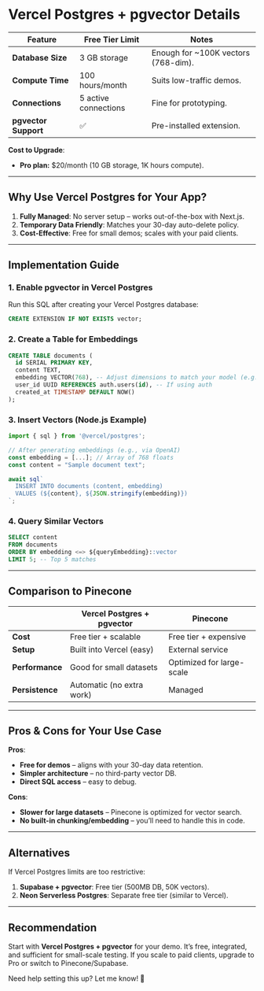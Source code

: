 # Vercel Postgres + pgvector Details

| Feature              | Free Tier Limit      | Notes                               |
| -------------------- | -------------------- | ----------------------------------- |
| **Database Size**    | 3 GB storage         | Enough for ~100K vectors (768-dim). |
| **Compute Time**     | 100 hours/month      | Suits low-traffic demos.            |
| **Connections**      | 5 active connections | Fine for prototyping.               |
| **pgvector Support** | ✅                   | Pre-installed extension.            |

**Cost to Upgrade**:

- **Pro plan:** $20/month (10 GB storage, 1K hours compute).

---

## Why Use Vercel Postgres for Your App?

1. **Fully Managed**: No server setup – works out-of-the-box with Next.js.
2. **Temporary Data Friendly**: Matches your 30-day auto-delete policy.
3. **Cost-Effective**: Free for small demos; scales with your paid clients.

---

## Implementation Guide

### 1. Enable pgvector in Vercel Postgres

Run this SQL after creating your Vercel Postgres database:

```sql
CREATE EXTENSION IF NOT EXISTS vector;
```

### 2. Create a Table for Embeddings

```sql
CREATE TABLE documents (
  id SERIAL PRIMARY KEY,
  content TEXT,
  embedding VECTOR(768), -- Adjust dimensions to match your model (e.g., OpenAI uses 1536)
  user_id UUID REFERENCES auth.users(id), -- If using auth
  created_at TIMESTAMP DEFAULT NOW()
);
```

### 3. Insert Vectors (Node.js Example)

```javascript
import { sql } from '@vercel/postgres';

// After generating embeddings (e.g., via OpenAI)
const embedding = [...]; // Array of 768 floats
const content = "Sample document text";

await sql`
  INSERT INTO documents (content, embedding)
  VALUES (${content}, ${JSON.stringify(embedding)})
`;
```

### 4. Query Similar Vectors

```sql
SELECT content
FROM documents
ORDER BY embedding <=> ${queryEmbedding}::vector
LIMIT 5; -- Top 5 matches
```

---

## Comparison to Pinecone

|                 | Vercel Postgres + pgvector | Pinecone                  |
| --------------- | -------------------------- | ------------------------- |
| **Cost**        | Free tier + scalable       | Free tier + expensive     |
| **Setup**       | Built into Vercel (easy)   | External service          |
| **Performance** | Good for small datasets    | Optimized for large-scale |
| **Persistence** | Automatic (no extra work)  | Managed                   |

---

## Pros & Cons for Your Use Case

**Pros**:

- **Free for demos** – aligns with your 30-day data retention.
- **Simpler architecture** – no third-party vector DB.
- **Direct SQL access** – easy to debug.

**Cons**:

- **Slower for large datasets** – Pinecone is optimized for vector search.
- **No built-in chunking/embedding** – you’ll need to handle this in code.

---

## Alternatives

If Vercel Postgres limits are too restrictive:

1. **Supabase + pgvector**: Free tier (500MB DB, 50K vectors).
2. **Neon Serverless Postgres**: Separate free tier (similar to Vercel).

---

## Recommendation

Start with **Vercel Postgres + pgvector** for your demo. It’s free, integrated, and sufficient for small-scale testing. If you scale to paid clients, upgrade to Pro or switch to Pinecone/Supabase.

Need help setting this up? Let me know! 🚀
